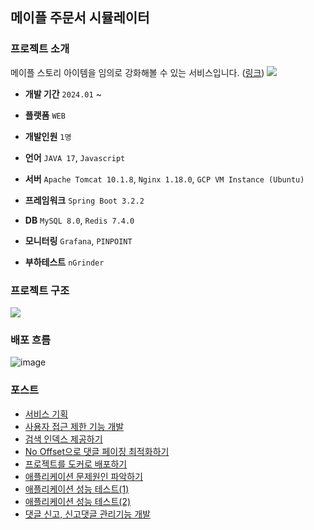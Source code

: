 ## 메이플 주문서 시뮬레이터

### 프로젝트 소개

메이플 스토리 아이템을 임의로 강화해볼 수 있는 서비스입니다. ([링크](https://gongnomok.site/))
<img src="./img/gongnomok.gif">

- **개발 기간** `2024.01` ~ 
- **플랫폼** `WEB`
- **개발인원** `1명`

- **언어** `JAVA 17`, `Javascript`
- **서버** `Apache Tomcat 10.1.8`, `Nginx 1.18.0`, `GCP VM Instance (Ubuntu)`
- **프레임워크** `Spring Boot 3.2.2`
- **DB** `MySQL 8.0`, `Redis 7.4.0`

- **모니터링** `Grafana`, `PINPOINT`
- **부하테스트** `nGrinder`

### 프로젝트 구조
![](https://github.com/mynameisjaehoon/mynameisjaehoon.github.io/assets/76734067/779f515a-e58e-4550-8b8f-f951bc0339db)

### 배포 흐름
![image](https://github.com/user-attachments/assets/b6a370df-a674-4f29-bcba-e74f295c3ed3)


### 포스트
- [서비스 기획](https://mynameisjaehoon.github.io/posts/%EB%A9%94%EC%9D%B4%ED%94%8C-%EC%A3%BC%EB%AC%B8%EC%84%9C-%EC%8B%9C%EB%AE%AC%EB%A0%88%EC%9D%B4%ED%84%B0-%EA%B0%9C%EB%B0%9C%EA%B8%B0/)
- [사용자 접근 제한 기능 개발](https://mynameisjaehoon.github.io/posts/%EC%82%AC%EC%9A%A9%EC%9E%90-%EA%B6%8C%ED%95%9C-%EC%A0%9C%ED%95%9C%EA%B8%B0%EB%8A%A5-%EA%B0%9C%EB%B0%9C%ED%95%98%EA%B8%B0/)
- [검색 인덱스 제공하기](https://mynameisjaehoon.github.io/posts/%EC%95%84%EC%9D%B4%ED%85%9C-%EA%B2%80%EC%83%89-%EC%9D%B8%EB%8D%B1%EC%8A%A4-%EC%A0%9C%EA%B3%B5%ED%95%98%EA%B8%B0/)
- [No Offset으로 댓글 페이징 최적화하기](https://mynameisjaehoon.github.io/posts/No-Offset-%EC%BF%BC%EB%A6%AC%EB%A1%9C-%EB%8C%93%EA%B8%80-%ED%8E%98%EC%9D%B4%EC%A7%95-%EC%B5%9C%EC%A0%81%ED%99%94-%ED%95%98%EA%B8%B0/)
- [프로젝트를 도커로 배포하기](https://mynameisjaehoon.github.io/posts/%ED%94%84%EB%A1%9C%EC%A0%9D%ED%8A%B8-Docker%EB%A1%9C-%EB%B0%B0%ED%8F%AC%ED%95%98%EA%B8%B0/)
- [애플리케이션 문제원인 파악하기](https://mynameisjaehoon.github.io/posts/%EC%95%A0%ED%94%8C%EB%A6%AC%EC%BC%80%EC%9D%B4%EC%85%98-%EB%AC%B8%EC%A0%9C%EC%9B%90%EC%9D%B8-%ED%8C%8C%EC%95%85%ED%95%98%EA%B8%B0/)
- [애플리케이션 성능 테스트(1)](https://mynameisjaehoon.github.io/posts/%EC%95%A0%ED%94%8C%EB%A6%AC%EC%BC%80%EC%9D%B4%EC%85%98-%EC%84%B1%EB%8A%A5-%ED%85%8C%EC%8A%A4%ED%8A%B8-(1)/)
- [애플리케이션 성능 테스트(2)](https://mynameisjaehoon.github.io/posts/%EC%95%A0%ED%94%8C%EB%A6%AC%EC%BC%80%EC%9D%B4%EC%85%98-%EC%84%B1%EB%8A%A5-%ED%85%8C%EC%8A%A4%ED%8A%B8-(2)/)
- [댓글 신고, 신고댓글 관리기능 개발](https://mynameisjaehoon.github.io/posts/%EB%8C%93%EA%B8%80%EA%B4%80%EB%A6%AC-%EA%B8%B0%EB%8A%A5-%EC%97%85%EB%8D%B0%EC%9D%B4%ED%8A%B8/)